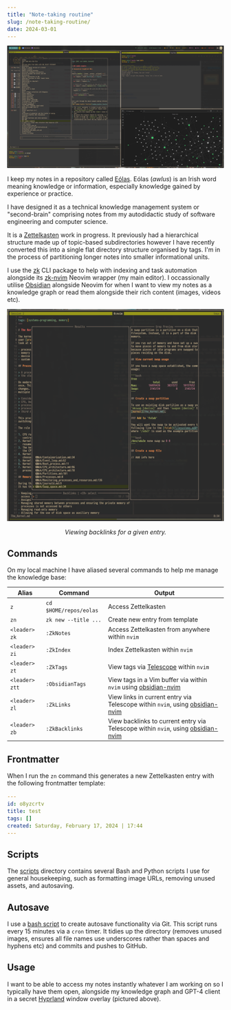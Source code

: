 ```yaml
---
title: "Note-taking routine"
slug: /note-taking-routine/
date: 2024-03-01
---
```


![Notes view](./img/full-note-view.png)

I keep my notes in a repository called [Eólas](). Eólas (_awlus_) is an Irish
word meaning knowledge or information, especially knowledge gained by experience
or practice.

I have designed it as a technical knowledge management system or "second-brain"
comprising notes from my autodidactic study of software engineering and computer
science.

It is a [Zettelkasten](https://en.wikipedia.org/wiki/Zettelkasten) work in
progress. It previously had a hierarchical structure made up of topic-based
subdirectories however I have recently converted this into a single flat
directory structure organised by tags. I'm in the process of partitioning longer
notes into smaller informational units.

I use the [zk](https://github.com/zk-org/zk) CLI package to help with indexing
and task automation alongside its [zk-nvim](https://github.com/zk-org/zk-nvim)
Neovim wrapper (my main editor). I occassionally utilise
[Obsidian](https://obsidian.md/) alongside Neovim for when I want to view my
notes as a knowledge graph or read them alongside their rich content (images,
videos etc).

![Viewing backlinks in Telescope](./img/zk-tags.png)

<div style="text-align:center;">
<i >Viewing backlinks for a given entry.</i>
</div>

## Commands

On my local machine I have aliased several commands to help me manage the
knowledge base:

<table class="table table-bordered table-striped"> 
  <thead>
    <tr>    
     <th>Alias</th>                                                                                                             
     <th>Command</th>                                                                                                           
     <th>Output</th>                                                                                                            
     </tr>                                                                                                                          
    </thead> 
    <tbody>
        <tr>                                                                                                                          
     <td><code>z</code></td>                                                                                                    
     <td><code>cd $HOME/repos/eolas</code></td>                                                                                
     <td>Access Zettelkasten</td>                                                                                               
 </tr>                                                                                                                          
 <tr>                                                                                                                           
     <td><code>zn</code></td>                                                                                                   
     <td><code>zk new --title ...</code></td>                                                                                   
     <td>Create new entry from template</td>                                                                                    
 </tr>                                                                                                                          
 <tr>                                                                                                                           
     <td><code>&lt;leader&gt; zk</code></td>                                                                                    
     <td><code>:ZkNotes</code></td>                                                                                             
      <td>Access Zettelkasten from anywhere within <code>nvim</code></td>                                                        
  </tr>                                                                                                                          
  <tr>                                                                                                                           
      <td><code>&lt;leader&gt; zi</code></td>                                                                                    
      <td><code>:ZkIndex</code></td>                                                                                             
      <td>Index Zettelkasten within <code>nvim</code></td>                                                                       
  </tr>                                                                                                                          
  <tr>                                                                                                                           
      <td><code>&lt;leader&gt; zt</code></td>                                                                                    
      <td><code>:ZkTags</code></td>                                                                                              
      <td>View tags via <a href="https://github.com/nvim-telescope/telescope.nvim">Telescope</a> within <code>nvim</code></td>   
  </tr>                                                                                                                          
  <tr>                                                                                                                           
      <td><code>&lt;leader&gt; ztt</code></td>                                                                                   
      <td><code>:ObsidianTags</code></td>                                                                                        
      <td>View tags in a Vim buffer via within <code>nvim</code> using <a                                                        
  href="https://github.com/epwalsh/obsidian.nvim">obsidian-nvim</a></td>                                                         
  </tr>                                                                                                                          
  <tr>                                                                                                                           
      <td><code>&lt;leader&gt; zl</code></td>                                                                                    
      <td><code>:ZkLinks</code></td>                                                                                             
      <td>View links in current entry via Telescope within <code>nvim</code>, using <a                                           
  href="https://github.com/epwalsh/obsidian.nvim">obsidian-nvim</a></td>                                                         
  </tr>                                                                                                                          
  <tr>                                                                                                                           
      <td><code>&lt;leader&gt; zb</code></td>                                                                                    
      <td><code>:ZkBacklinks</code></td>                                                                                         
      <td>View backlinks to current entry via Telescope within <code>nvim</code>, using <a                                       
  href="https://github.com/epwalsh/obsidian.nvim">obsidian-nvim</a></td>                                                         
  </tr>   
        </tbody>
  </table>

## Frontmatter

When I run the `zn` command this generates a new Zettelkasten entry with the
following frontmatter template:

```yaml
---
id: o8yzcrtv
title: test
tags: []
created: Saturday, February 17, 2024 | 17:44
---
```

## Scripts

The [scripts](https://github.com/thomasabishop/eolas/tree/master/scripts)
directory contains several Bash and Python scripts I use for general
housekeeping, such as formatting image URLs, removing unused assets, and
autosaving.

## Autosave

I use a
[bash script](https://github.com/thomasabishop/eolas/blob/master/scripts/auto_save.sh)
to create autosave functionality via Git. This script runs every 15 minutes via
a `cron` timer. It tidies up the directory (removes unused images, ensures all
file names use underscores rather than spaces and hyphens etc) and commits and
pushes to GitHub.

## Usage

I want to be able to access my notes instantly whatever I am working on so I
typically have them open, alongside my knowledge graph and GPT-4 client in a
secret [Hyprland](https://hyprland.org/) window overlay (pictured above).
